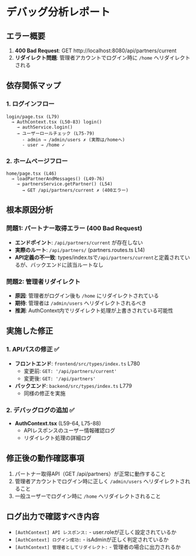 # デバッグ分析レポート

## エラー概要
1. **400 Bad Request**: GET http://localhost:8080/api/partners/current
2. **リダイレクト問題**: 管理者アカウントでログイン時に `/home` へリダイレクトされる

## 依存関係マップ

### 1. ログインフロー
```
login/page.tsx (L79) 
  → AuthContext.tsx (L50-83) login()
    → authService.login()
    → ユーザーロールチェック (L75-79)
      - admin → /admin/users ✗ (実際は/homeへ)
      - user → /home ✓
```

### 2. ホームページフロー
```
home/page.tsx (L46)
  → loadPartnerAndMessages() (L49-76)
    → partnersService.getPartner() (L54)
      → GET /api/partners/current ✗ (400エラー)
```

## 根本原因分析

### 問題1: パートナー取得エラー (400 Bad Request)
- **エンドポイント**: `/api/partners/current` が存在しない
- **実際のルート**: `/api/partners/` (partners.routes.ts L14)
- **API定義の不一致**: types/index.tsで`/api/partners/current`と定義されているが、バックエンドに該当ルートなし

### 問題2: 管理者リダイレクト
- **原因**: 管理者がログイン後も `/home` にリダイレクトされている
- **期待**: 管理者は `/admin/users` へリダイレクトされるべき
- **推測**: AuthContext内でリダイレクト処理が上書きされている可能性

## 実施した修正

### 1. APIパスの修正 ✅
- **フロントエンド**: `frontend/src/types/index.ts` L780
  - 変更前: `GET: '/api/partners/current'`
  - 変更後: `GET: '/api/partners'`
- **バックエンド**: `backend/src/types/index.ts` L779
  - 同様の修正を実施

### 2. デバッグログの追加 ✅
- **AuthContext.tsx** (L59-64, L75-88)
  - APIレスポンスのユーザー情報確認ログ
  - リダイレクト処理の詳細ログ

## 修正後の動作確認事項
1. パートナー取得API（GET /api/partners）が正常に動作すること
2. 管理者アカウントでログイン時に正しく `/admin/users` へリダイレクトされること
3. 一般ユーザーでログイン時に `/home` へリダイレクトされること

## ログ出力で確認すべき内容
- `[AuthContext] API レスポンス:` - user.roleが正しく設定されているか
- `[AuthContext] ログイン成功:` - isAdminが正しく判定されているか
- `[AuthContext] 管理者としてリダイレクト:` - 管理者の場合に出力されるか
